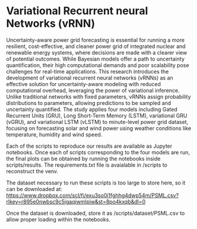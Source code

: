 # Variational Recurrent neural Networks (vRNN)

Uncertainty-aware power grid forecasting is essential for running a more resilient, cost-effective,
and cleaner power grid of integrated nuclear and renewable energy systems, where decisions are
made with a clearer view of potential outcomes. While Bayesian models offer a path to uncertainty
quantification, their high computational demands and poor scalability pose challenges for
real-time applications. This research introduces the development of variational recurrent neural networks
(vRNNs) as an effective solution for uncertainty-aware modeling with reduced computational
overhead, leveraging the power of variational inference. Unlike traditional networks with fixed parameters,
vRNNs assign probability distributions to parameters, allowing predictions to be sampled
and uncertainty quantified. The study applies four models including Gated Recurrent Units (GRU),
Long Short-Term Memory (LSTM), variational GRU (vGRU), and variational LSTM (vLSTM) to
minute-level power grid dataset, focusing on forecasting solar and wind power using weather conditions
like temperature, humidity and wind speed.

Each of the scripts to reproduce our results are available as Jupyter notebooks. Once each of scripts corresponding to the four models are run, the final plots can be obtained by running the notebooks inside scripts/results. The requirements.txt file is avaialable in /scripts to reconstruct the venv.

The dataset necessary to run these scripts is too large to store here, so it can be downloaded at: https://www.dropbox.com/scl/fi/exu3so0i1fghhg4dwp54m/PSML.csv?rlkey=r895e0nwbsc9c5jgaqiwmlpiw&st=8po4kxqb&dl=0

Once the dataset is downloaded, store it as /scripts/dataset/PSML.csv to allow proper loading within the notebooks.
